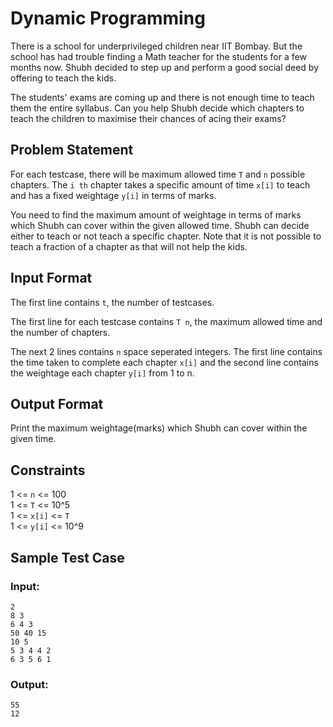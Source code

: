 # Dynamic Programming

There is a school for underprivileged children near IIT Bombay. But the school has had trouble finding a Math teacher for the students for a few months now. Shubh decided to step up and perform a good social deed by offering to teach the kids. 

The students' exams are coming up and there is not enough time to teach them the entire syllabus. Can you help Shubh decide which chapters to teach the children to maximise their chances of acing their exams?  

## Problem Statement

For each testcase, there will be maximum allowed time ```T``` and ```n``` possible chapters. The ```i th``` chapter takes a specific amount of time ```x[i]``` to teach and has a fixed weightage ```y[i]``` in terms of marks.        

You need to find the maximum amount of weightage in terms of marks which Shubh can cover within the given allowed time. Shubh can decide either to teach or not teach a specific chapter. Note that it is not possible to teach a fraction of a chapter as that will not help the kids.  

## Input Format

The first line contains ```t```, the number of testcases. 

The first line for each testcase contains ```T n```, the maximum allowed time and the number of chapters.

The next 2 lines contains ```n``` space seperated integers. The first line contains the time taken to complete each chapter ```x[i]```  and the second line contains the weightage each chapter ```y[i]``` from 1 to n. 

## Output Format

Print the maximum weightage(marks) which Shubh can cover within the given time.

## Constraints
1 <= ```n``` <= 100     
1 <= ```T``` <= 10^5   
1 <= ```x[i]``` <= ```T```   
1 <= ```y[i]``` <= 10^9   

## Sample Test Case

### Input:

```
2
8 3
6 4 3
50 40 15
10 5
5 3 4 4 2 
6 3 5 6 1
```

### Output:

```
55
12
```
